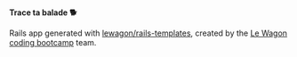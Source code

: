 **Trace ta balade :dog2:**





Rails app generated with [lewagon/rails-templates](https://github.com/lewagon/rails-templates), created by the [Le Wagon coding bootcamp](https://www.lewagon.com) team.
